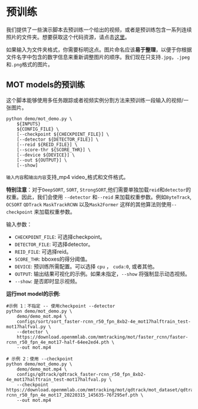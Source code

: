 # 预训练

我们提供了一些演示脚本去预训练一个给出的视频，或者是预训练包含一系列连续照片的文件夹。想要获取这个代码资源，请点击[这里](https://github.com/open-mmlab/mmdetection/tree/tracking/demo)。

如果输入为文件夹格式，你需要标明这点。图片命名应该**易于整理**，以便于你根据文件名字中包含的数字信息来重新调整图片的顺序。我们现在只支持`.jpg`，`.jpeg`和`.png`格式的图片。

## MOT models的预训练

这个脚本能够使用多任务跟踪或者视频实例分割方法来预训练一段输入的视频/一张图片。

```shell
python demo/mot_demo.py \
    ${INPUTS}
    ${CONFIG_FILE} \
    [--checkpoint ${CHECKPOINT_FILE}] \
    [--detector ${DETECTOR_FILE}] \
    [--reid ${REID_FILE}] \
    [--score-thr ${SCORE_THR}] \
    [--device ${DEVICE}] \
    [--out ${OUTPUT}] \
    [--show]
```

`输入内容`和`输出内容`支持_mp4 video_格式和文件格式。

**特别注意**：对于`DeepSORT`, `SORT`, `StrongSORT`,他们需要单独加载`reid`和`detector`的权重。因此，我们会使用 `--detector` 和`--reid` 来加载权重参数。例如`ByteTrack`, `OCSORT` `QDTrack` `MaskTrackRCNN` 以及`Mask2Former` 这样的其他算法则使用`--checkpoint` 来加载权重参数。

输入参数：

- `CHECKPOINT_FILE`: 可选择checkpoint。
- `DETECTOR_FILE`:  可选择detector。
- `REID_FILE`:  可选择reid。
- `SCORE_THR`:  bboxes的得分阈值。
- `DEVICE`: 预训练所需配置。可以选择 `cpu` ， `cuda:0`, 或者其他。
- `OUTPUT`: 输出结果可视化的示例。如果未指定，`--show` 将强制显示动态视频。
- `--show`: 是否即时显示视频。

**运行mot model的示例:**

```shell
#示例 1：不指定 -- 使用checkpoint --detector 
python demo/mot_demo.py \
    demo/demo_mot.mp4 \
    configs/sort/sort_faster-rcnn_r50_fpn_8xb2-4e_mot17halftrain_test-mot17halfval.py \
    --detector \
    https://download.openmmlab.com/mmtracking/mot/faster_rcnn/faster-rcnn_r50_fpn_4e_mot17-half-64ee2ed4.pth \
    --out mot.mp4

# 示例 2：使用 --checkpoint
python demo/mot_demo.py \
    demo/demo_mot.mp4 \
    configs/qdtrack/qdtrack_faster-rcnn_r50_fpn_8xb2-4e_mot17halftrain_test-mot17halfval.py \
    --checkpoint https://download.openmmlab.com/mmtracking/mot/qdtrack/mot_dataset/qdtrack_faster-rcnn_r50_fpn_4e_mot17_20220315_145635-76f295ef.pth \
    --out mot.mp4
```

